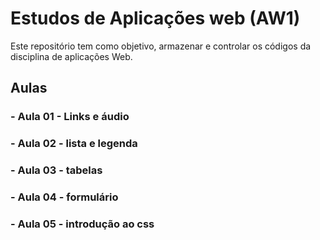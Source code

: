 # Estudos de Aplicações web (AW1)

Este repositório tem como objetivo, armazenar e controlar os códigos da disciplina de aplicações Web.

## Aulas 
### - Aula 01 - Links e áudio <br>
### - Aula 02 - lista e legenda
### - Aula 03 - tabelas
### - Aula 04 - formulário
### - Aula 05 - introdução ao css
